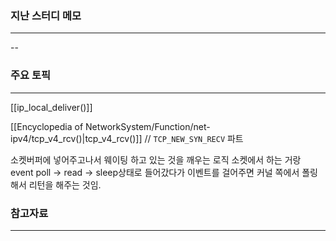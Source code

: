 
### 지난 스터디 메모
---
--
### 주요 토픽 
---

[[ip_local_deliver()]]

[[Encyclopedia of NetworkSystem/Function/net-ipv4/tcp_v4_rcv()|tcp_v4_rcv()]] // `TCP_NEW_SYN_RECV` 파트

소켓버퍼에 넣어주고나서 웨이팅 하고 있는 것을 깨우는 로직
소켓에서 하는 거랑 event poll -> read -> sleep상태로 들어갔다가 이벤트를 걸어주면 커널 쪽에서 폴링해서 리턴을 해주는 것임.

### 참고자료
---




